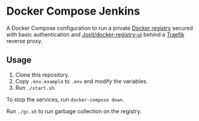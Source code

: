 # Docker Compose Jenkins

A Docker Compose configuration to run a private [Docker registry](https://docs.docker.com/registry/) secured with basic authentication and [Joxit/docker-registry-ui](https://github.com/Joxit/docker-registry-ui) behind a [Traefik](https://traefik.io/) reverse proxy.

## Usage

1. Clone this repository.
2. Copy `.env.example` to `.env` and modify the variables.
3. Run `./start.sh`.

To stop the services, run `docker-compose down`.

Run `./gc.sh` to run garbage collection on the registry.

